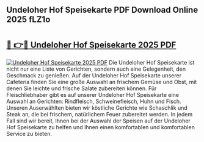 ## Undeloher Hof Speisekarte PDF Download Online 2025 fLZ1o

# <h2><a href="http://gcafsv.nevu.top/?p=Undeloher+Hof+Speisekarte">🔗 👉🔴 Undeloher Hof Speisekarte 2025 PDF</a></h2>

[![Undeloher Hof Speisekarte 2025 PDF](https://i.imgur.com/dBaPXMq.png)](http://gcafsv.nevu.top/?p=Undeloher+Hof+Speisekarte)
Die Undeloher Hof Speisekarte ist nicht nur eine Liste von Gerichten, sondern auch eine Gelegenheit, den Geschmack zu genießen. Auf der Undeloher Hof Speisekarte unserer Cafeteria finden Sie eine große Auswahl an frischem Gemüse und Obst, mit denen Sie leichte und frische Salate zubereiten können. Für Fleischliebhaber gibt es auf unserer Undeloher Hof Speisekarte eine Auswahl an Gerichten: Rindfleisch, Schweinefleisch, Huhn und Fisch. Unseren Auserwählten bieten wir köstliche Gerichte wie Schaschlik und Steak an, die bei frischem, natürlichem Feuer zubereitet werden. In jedem Fall sind wir bereit, Ihnen bei der Auswahl der Speisen auf der Undeloher Hof Speisekarte zu helfen und Ihnen einen komfortablen und komfortablen Service zu bieten.
